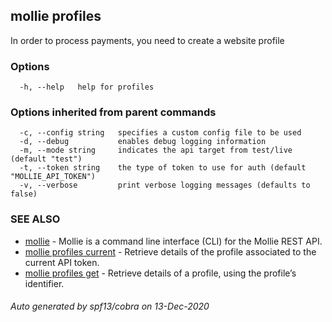 ## mollie profiles

In order to process payments, you need to create a website profile

### Options

```
  -h, --help   help for profiles
```

### Options inherited from parent commands

```
  -c, --config string   specifies a custom config file to be used
  -d, --debug           enables debug logging information
  -m, --mode string     indicates the api target from test/live (default "test")
  -t, --token string    the type of token to use for auth (default "MOLLIE_API_TOKEN")
  -v, --verbose         print verbose logging messages (defaults to false)
```

### SEE ALSO

* [mollie](mollie.md)	 - Mollie is a command line interface (CLI) for the Mollie REST API.
* [mollie profiles current](mollie_profiles_current.md)	 - Retrieve details of the profile associated to the current API token.
* [mollie profiles get](mollie_profiles_get.md)	 - Retrieve details of a profile, using the profile’s identifier.

###### Auto generated by spf13/cobra on 13-Dec-2020
